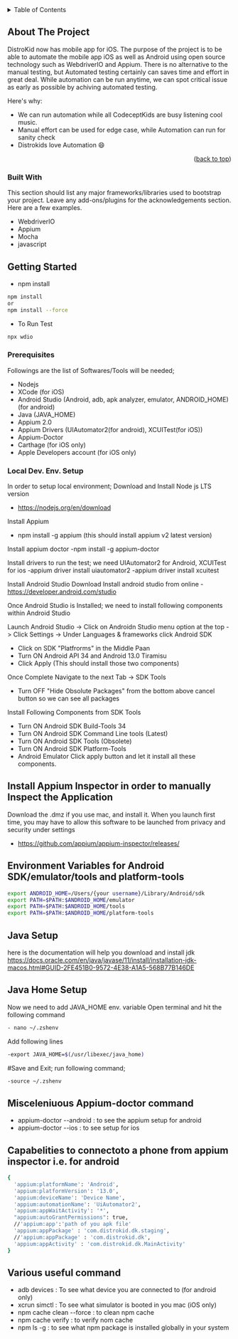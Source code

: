 <!-- TABLE OF CONTENTS -->
<details>
  <summary>Table of Contents</summary>
  <ol>
    <li>
      <a href="#about-the-project">About The Project</a>
      <ul>
        <li><a href="#built-with">Built With</a></li>
      </ul>
    </li>
    <li>
      <a href="#getting-started">Getting Started</a>
      <ul>
        <li><a href="#prerequisites">Prerequisites</a></li>
        <li><a href="#Local Dev. Env. Setup">Installation</a></li>
      </ul>
    </li>
  </ol>
</details>



<!-- ABOUT THE PROJECT -->
## About The Project
DistroKid now has mobile app for iOS. The purpose of the project is to be able to automate the mobile app iOS as well as Android using open source technology such as WebdriverIO and Appium. There is no alternative to the manual testing, but Automated testing certainly can saves time and effort in great deal. While automation can be run anytime, we can spot critical issue as early as possible by achiving automated testing.

Here's why:
* We can run automation while all CodeceptKids are busy listening cool music.
* Manual effort can be used for edge case, while Automation can run for sanity check
* Distrokids love Automation :smile:

<p align="right">(<a href="#readme-top">back to top</a>)</p>


### Built With

This section should list any major frameworks/libraries used to bootstrap your project. Leave any add-ons/plugins for the acknowledgements section. Here are a few examples.

* WebdriverIO
* Appium
* Mocha
* javascript


<!-- GETTING STARTED -->
## Getting Started
* npm install
```sh
npm install
or
npm install --force
```
* To Run Test

```sh
npx wdio
```

### Prerequisites

Followings are the list of Softwares/Tools will be needed;
* Nodejs
* XCode (for iOS)
* Android Studio (Android, adb, apk analyzer, emulator, ANDROID_HOME) (for android)
* Java (JAVA_HOME)
* Appium 2.0
* Appium Drivers (UIAutomator2(for android), XCUITest(for iOS))
* Appium-Doctor
* Carthage (for iOS only)
* Apple Developers account (for iOS only)

### Local Dev. Env. Setup

In order to setup local environment; 
Download and Install Node js LTS version
- https://nodejs.org/en/download

Install Appium
- npm install -g appium (this should install appium v2 latest version)

Install appium doctor
-npm install -g appium-doctor

Install drivers to run the test; we need UIAutomator2 for Android, XCUITest for ios
-appium driver install uiautomator2
-appium driver install xcuitest

Install Android Studio
Download Install android studio from online
-https://developer.android.com/studio

Once Android Studio is Installed; we need to install following components within Android Studio

Launch Android Studio -> Click on Androidn Studio menu option at the top -> Click Settings -> Under Languages & frameworks click Android SDK
- Click on SDK "Platfrorms" in the Middle Paan
- Turn ON Android API 34 and Android 13.0 Tiramisu
- Click Apply (This should install those two components)

Once Complete Navigate to the next Tab -> SDK Tools

- Turn OFF "Hide Obsolute Packages" from the bottom above cancel button so we can see all packages

Install Following Components from SDK Tools
- Turn ON Android SDK Build-Tools 34
- Turn ON Android SDK Command Line tools (Latest)
- Turn ON Android SDK Tools (Obsolete)
- Turn ON Android SDK Platform-Tools 
- Android Emulator
Click apply button and let it install all these components.

## Install Appium Inspector in order to manually Inspect the Application
Download the .dmz if you use mac, and install it. When you launch first time, you may have to allow this software to be launched from privacy and security under settings
- https://github.com/appium/appium-inspector/releases/

## Environment Variables for Android SDK/emulator/tools and platform-tools
```sh
export ANDROID_HOME=/Users/{your username}/Library/Android/sdk
export PATH=$PATH:$ANDROID_HOME/emulator
export PATH=$PATH:$ANDROID_HOME/tools
export PATH=$PATH:$ANDROID_HOME/platform-tools
```
## Java Setup
here is the documentation will help you download and install jdk
https://docs.oracle.com/en/java/javase/11/install/installation-jdk-macos.html#GUID-2FE451B0-9572-4E38-A1A5-568B77B146DE

## Java Home Setup
Now we need to add JAVA_HOME env. variable
Open terminal and hit the following command
```sh
- nano ~/.zshenv
```
Add following lines
```sh
-export JAVA_HOME=$(/usr/libexec/java_home)
```
#Save and Exit; run following command;
```sh
-source ~/.zshenv
```

## Misceleniuous Appium-doctor command
- appium-doctor --android : to see the appium setup for android
- appium-doctor --ios : to see setup for ios

## Capabelities to connectoto a phone from appium inspector i.e. for android
```sh
{
  'appium:platformName': 'Android',
  'appium:platformVersion': '13.0',
  'appium:deviceName': 'Device Name',
  'appium:automationName': 'UiAutomator2',
  'appium:appWaitActivity': '*',
  "appium:autoGrantPermissions": true,
  //'appium:app':'path of you apk file'
  'appium:appPackage' : 'com.distrokid.dk.staging',
  //'appium:appPackage' : 'com.distrokid.dk',
  'appium:appActivity' : 'com.distrokid.dk.MainActivity'
}
```

## Various useful command

- adb devices : To see what device you are connected to (for android only)
- xcrun simctl : To see what simulator is booted in you mac (iOS only)
- npm cache clean --force : to clean npm cache
- npm cache verify : to verify nom cache
- npm ls -g : to see what npm package is installed globally in your system
